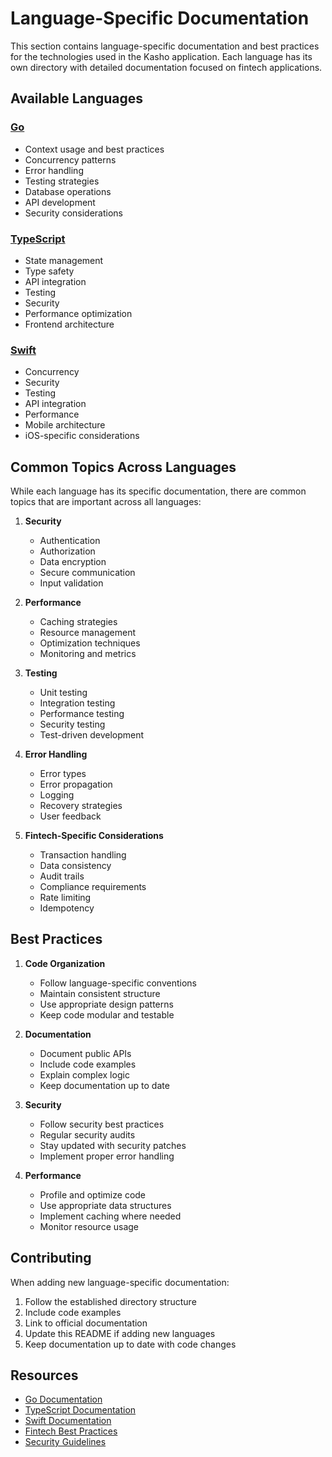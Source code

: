 # Language-Specific Documentation

This section contains language-specific documentation and best practices for the technologies used in the Kasho application. Each language has its own directory with detailed documentation focused on fintech applications.

## Available Languages

### [Go](./go/README.md)
- Context usage and best practices
- Concurrency patterns
- Error handling
- Testing strategies
- Database operations
- API development
- Security considerations

### [TypeScript](./typescript/README.md)
- State management
- Type safety
- API integration
- Testing
- Security
- Performance optimization
- Frontend architecture

### [Swift](./swift/README.md)
- Concurrency
- Security
- Testing
- API integration
- Performance
- Mobile architecture
- iOS-specific considerations

## Common Topics Across Languages

While each language has its specific documentation, there are common topics that are important across all languages:

1. **Security**
   - Authentication
   - Authorization
   - Data encryption
   - Secure communication
   - Input validation

2. **Performance**
   - Caching strategies
   - Resource management
   - Optimization techniques
   - Monitoring and metrics

3. **Testing**
   - Unit testing
   - Integration testing
   - Performance testing
   - Security testing
   - Test-driven development

4. **Error Handling**
   - Error types
   - Error propagation
   - Logging
   - Recovery strategies
   - User feedback

5. **Fintech-Specific Considerations**
   - Transaction handling
   - Data consistency
   - Audit trails
   - Compliance requirements
   - Rate limiting
   - Idempotency

## Best Practices

1. **Code Organization**
   - Follow language-specific conventions
   - Maintain consistent structure
   - Use appropriate design patterns
   - Keep code modular and testable

2. **Documentation**
   - Document public APIs
   - Include code examples
   - Explain complex logic
   - Keep documentation up to date

3. **Security**
   - Follow security best practices
   - Regular security audits
   - Stay updated with security patches
   - Implement proper error handling

4. **Performance**
   - Profile and optimize code
   - Use appropriate data structures
   - Implement caching where needed
   - Monitor resource usage

## Contributing

When adding new language-specific documentation:

1. Follow the established directory structure
2. Include code examples
3. Link to official documentation
4. Update this README if adding new languages
5. Keep documentation up to date with code changes

## Resources

- [Go Documentation](https://golang.org/doc/)
- [TypeScript Documentation](https://www.typescriptlang.org/docs/)
- [Swift Documentation](https://swift.org/documentation/)
- [Fintech Best Practices](./../fintech/README.md)
- [Security Guidelines](./../architecture/security.md) 
